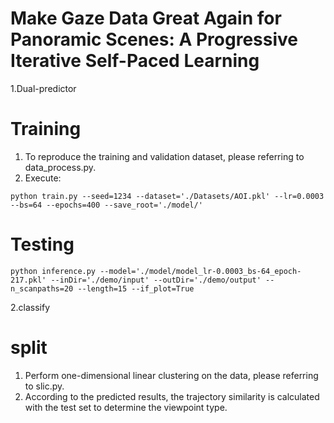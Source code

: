 # Make Gaze Data Great Again for Panoramic Scenes: A Progressive Iterative Self-Paced Learning


1.Dual-predictor

# Training  
1. To reproduce the training and validation dataset, please referring to data_process.py.
2. Execute:  
```
python train.py --seed=1234 --dataset='./Datasets/AOI.pkl' --lr=0.0003 --bs=64 --epochs=400 --save_root='./model/'
```
# Testing
```
python inference.py --model='./model/model_lr-0.0003_bs-64_epoch-217.pkl' --inDir='./demo/input' --outDir='./demo/output' --n_scanpaths=20 --length=15 --if_plot=True
```  

2.classify
# split
1. Perform one-dimensional linear clustering on the data, please referring to slic.py.
2. According to the predicted results, the trajectory similarity is calculated with the test set to determine the viewpoint type.
